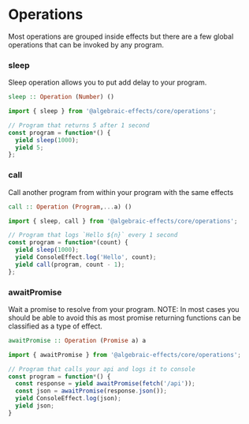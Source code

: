 # Operations

Most operations are grouped inside effects but there are a few global operations that can be invoked by any program.


### sleep
Sleep operation allows you to put add delay to your program.

```haskell
sleep :: Operation (Number) () 
```

```js
import { sleep } from '@algebraic-effects/core/operations';

// Program that returns 5 after 1 second
const program = function*() {
  yield sleep(1000);
  yield 5;
};
```


### call
Call another program from within your program with the same effects

```haskell
call :: Operation (Program,...a) ()
```

```js
import { sleep, call } from '@algebraic-effects/core/operations';

// Program that logs `Hello ${n}` every 1 second
const program = function*(count) {
  yield sleep(1000);
  yield ConsoleEffect.log('Hello', count);
  yield call(program, count - 1);
};
```


### awaitPromise
Wait a promise to resolve from your program.
NOTE: In most cases you should be able to avoid this as most promise returning functions can be classified as a type of effect.

```haskell
awaitPromise :: Operation (Promise a) a
```

```js
import { awaitPromise } from '@algebraic-effects/core/operations';

// Program that calls your api and logs it to console
const program = function*() {
  const response = yield awaitPromise(fetch('/api'));
  const json = awaitPromise(response.json());
  yield ConsoleEffect.log(json);
  yield json;
}
```

